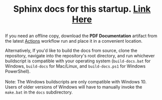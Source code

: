 # <p align=center> Sphinx docs for this startup. [Link Here](https://rcdesignbureau.github.io/rcdb-docs/) </p>

If you need an offline copy, download the **PDF Documentation** artifact from the latest [Actions](https://github.com/rcdesignbureau/rcdb-docs/actions) workflow run and place it in a convenient location.

Alternatively, If you'd like to build the docs from source, clone the repository, navigate into the repository's root directory, and run whichever buildscript is compatible with your operating system (```build-docs.bat``` for Windows, ```build-docs``` for Mac/Linux, and ```build-docs.ps1``` for Windows PowerShell).
<br> <br> Note: The Windows buildscripts are only compatible with Windows 10. Users of older versions of Windows will have to  manually invoke the ```make.bat``` in the ```docs``` subdirectory.
